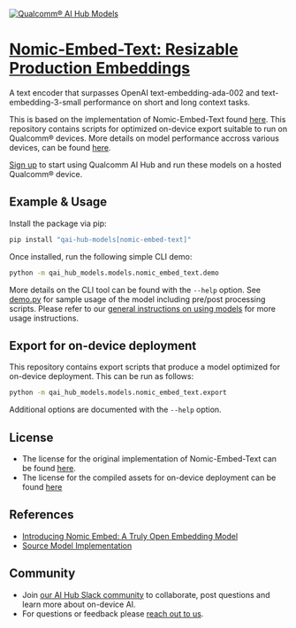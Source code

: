[![Qualcomm® AI Hub Models](https://qaihub-public-assets.s3.us-west-2.amazonaws.com/qai-hub-models/quic-logo.jpg)](../../README.md)


# [Nomic-Embed-Text: Resizable Production Embeddings](https://aihub.qualcomm.com/models/nomic_embed_text)

A text encoder that surpasses OpenAI text-embedding-ada-002 and text-embedding-3-small performance on short and long context tasks.

This is based on the implementation of Nomic-Embed-Text found [here](https://huggingface.co/nomic-ai/nomic-embed-text-v1.5). This repository contains scripts for optimized on-device
export suitable to run on Qualcomm® devices. More details on model performance
accross various devices, can be found [here](https://aihub.qualcomm.com/models/nomic_embed_text).

[Sign up](https://myaccount.qualcomm.com/signup) to start using Qualcomm AI Hub and run these models on a hosted Qualcomm® device.




## Example & Usage

Install the package via pip:
```bash
pip install "qai-hub-models[nomic-embed-text]"
```


Once installed, run the following simple CLI demo:

```bash
python -m qai_hub_models.models.nomic_embed_text.demo
```
More details on the CLI tool can be found with the `--help` option. See
[demo.py](demo.py) for sample usage of the model including pre/post processing
scripts. Please refer to our [general instructions on using
models](../../../#getting-started) for more usage instructions.

## Export for on-device deployment

This repository contains export scripts that produce a model optimized for
on-device deployment. This can be run as follows:

```bash
python -m qai_hub_models.models.nomic_embed_text.export
```
Additional options are documented with the `--help` option.


## License
* The license for the original implementation of Nomic-Embed-Text can be found
  [here](https://huggingface.co/datasets/choosealicense/licenses/blob/main/markdown/apache-2.0.md).
* The license for the compiled assets for on-device deployment can be found [here](https://qaihub-public-assets.s3.us-west-2.amazonaws.com/qai-hub-models/Qualcomm+AI+Hub+Proprietary+License.pdf)


## References
* [Introducing Nomic Embed: A Truly Open Embedding Model](https://www.nomic.ai/blog/posts/nomic-embed-text-v1)
* [Source Model Implementation](https://huggingface.co/nomic-ai/nomic-embed-text-v1.5)



## Community
* Join [our AI Hub Slack community](https://aihub.qualcomm.com/community/slack) to collaborate, post questions and learn more about on-device AI.
* For questions or feedback please [reach out to us](mailto:ai-hub-support@qti.qualcomm.com).
